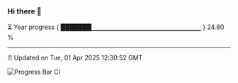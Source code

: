 ### Hi there 👋

⏳ Year progress { ███████▁▁▁▁▁▁▁▁▁▁▁▁▁▁▁▁▁▁▁▁▁▁▁ } 24.80 %

---

⏰ Updated on Tue, 01 Apr 2025 12:30:52 GMT

![Progress Bar CI](https://github.com/liununu/liununu/workflows/Progress%20Bar%20CI/badge.svg)
